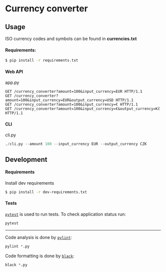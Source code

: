 # Currency converter

## Usage

ISO currency codes and symbols can be found in **currencies.txt**

#### Requirements:

```bash
$ pip install -r requirements.txt
```

#### Web API
app.py

```
GET /currency_converter?amount=100&input_currency=EUR HTTP/1.1
GET /currency_converter?amount=100&input_currency=EUR&output_currency=USD HTTP/1.1
GET /currency_converter?amount=100&input_currency=€ HTTP/1.1
GET /currency_converter?amount=100&input_currency=€&output_currency=Kč HTTP/1.1

```

#### CLI
cli.py

```python
./cli.py --amount 100 --input_currency EUR --output_currency CZK
```

## Development

#### Requirements
Install dev requirements
```bash
$ pip install -r dev-requirements.txt
```

#### Tests
[`pytest`](https://docs.pytest.org/en/latest/py) is used to run tests. To check application status run:
```python
pytest
```

---

Code analysis is done by [`pylint`](https://www.pylint.org):
```python
pylint *.py
```

Code formatting is done by [`black`](https://black.readthedocs.io/en/stable/):
```python
black *.py
```
